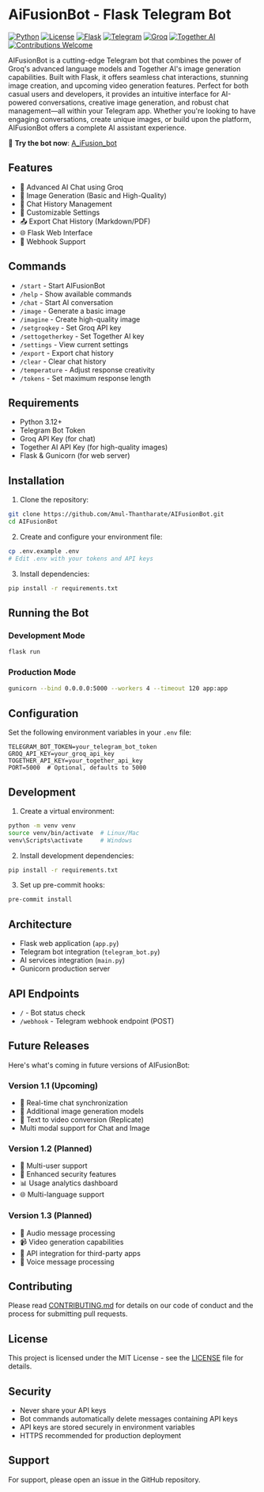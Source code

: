 # AiFusionBot - Flask Telegram Bot

[![Python](https://img.shields.io/badge/Python-3.12%2B-blue.svg)](https://www.python.org/downloads/)
[![License](https://img.shields.io/badge/License-MIT-green.svg)](LICENSE)
[![Flask](https://img.shields.io/badge/Flask-3.0.0-lightgrey.svg)](https://flask.palletsprojects.com/)
[![Telegram](https://img.shields.io/badge/Telegram-Bot-blue.svg)](https://t.me/A_iFusion_bot)
[![Groq](https://img.shields.io/badge/Groq-Powered-orange.svg)](https://console.groq.com)
[![Together AI](https://img.shields.io/badge/Together_AI-Enabled-purple.svg)](https://api.together.xyz)
[![Contributions Welcome](https://img.shields.io/badge/Contributions-Welcome-brightgreen.svg)](CONTRIBUTING.md)

AIFusionBot is a cutting-edge Telegram bot that combines the power of Groq's advanced language models and Together AI's image generation capabilities. Built with Flask, it offers seamless chat interactions, stunning image creation, and upcoming video generation features. Perfect for both casual users and developers, it provides an intuitive interface for AI-powered conversations, creative image generation, and robust chat management—all within your Telegram app. Whether you're looking to have engaging conversations, create unique images, or build upon the platform, AIFusionBot offers a complete AI assistant experience.

🤖 **Try the bot now**: [A_iFusion_bot](https://t.me/A_iFusion_bot)

## Features

- 🤖 Advanced AI Chat using Groq
- 🎨 Image Generation (Basic and High-Quality)
- 💾 Chat History Management
- 🔧 Customizable Settings
- 📤 Export Chat History (Markdown/PDF)
- 🌐 Flask Web Interface
- 🔄 Webhook Support

## Commands

- `/start` - Start AIFusionBot
- `/help` - Show available commands
- `/chat` - Start AI conversation
- `/image` - Generate a basic image
- `/imagine` - Create high-quality image
- `/setgroqkey` - Set Groq API key
- `/settogetherkey` - Set Together AI key
- `/settings` - View current settings
- `/export` - Export chat history
- `/clear` - Clear chat history
- `/temperature` - Adjust response creativity
- `/tokens` - Set maximum response length

## Requirements

- Python 3.12+
- Telegram Bot Token
- Groq API Key (for chat)
- Together AI API Key (for high-quality images)
- Flask & Gunicorn (for web server)

## Installation

1. Clone the repository:
```bash
git clone https://github.com/Amul-Thantharate/AIFusionBot.git
cd AIFusionBot
```

2. Create and configure your environment file:
```bash
cp .env.example .env
# Edit .env with your tokens and API keys
```

3. Install dependencies:
```bash
pip install -r requirements.txt
```

## Running the Bot

### Development Mode
```bash
flask run
```

### Production Mode
```bash
gunicorn --bind 0.0.0.0:5000 --workers 4 --timeout 120 app:app
```

## Configuration

Set the following environment variables in your `.env` file:

```env
TELEGRAM_BOT_TOKEN=your_telegram_bot_token
GROQ_API_KEY=your_groq_api_key
TOGETHER_API_KEY=your_together_api_key
PORT=5000  # Optional, defaults to 5000
```

## Development

1. Create a virtual environment:
```bash
python -m venv venv
source venv/bin/activate  # Linux/Mac
venv\Scripts\activate     # Windows
```

2. Install development dependencies:
```bash
pip install -r requirements.txt
```

3. Set up pre-commit hooks:
```bash
pre-commit install
```

## Architecture

- Flask web application (`app.py`)
- Telegram bot integration (`telegram_bot.py`)
- AI services integration (`main.py`)
- Gunicorn production server

## API Endpoints

- `/` - Bot status check
- `/webhook` - Telegram webhook endpoint (POST)

## Future Releases

Here's what's coming in future versions of AIFusionBot:

### Version 1.1 (Upcoming)
- 🔄 Real-time chat synchronization
- 🎨 Additional image generation models
- 🎨 Text to video conversion (Replicate)
- Multi modal support for Chat and Image

### Version 1.2 (Planned)
- 👥 Multi-user support
- 🔐 Enhanced security features
- 📊 Usage analytics dashboard
- 🌐 Multi-language support

### Version 1.3 (Planned)
- 🎵 Audio message processing
- 📹 Video generation capabilities
- 🔗 API integration for third-party apps
- 📱 Voice message processing

## Contributing

Please read [CONTRIBUTING.md](CONTRIBUTING.md) for details on our code of conduct and the process for submitting pull requests.

## License

This project is licensed under the MIT License - see the [LICENSE](LICENSE) file for details.

## Security

- Never share your API keys
- Bot commands automatically delete messages containing API keys
- API keys are stored securely in environment variables
- HTTPS recommended for production deployment

## Support

For support, please open an issue in the GitHub repository.
